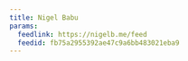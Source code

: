 ```yaml
---
title: Nigel Babu
params:
  feedlink: https://nigelb.me/feed
  feedid: fb75a2955392ae47c9a6bb483021eba9
---
```


